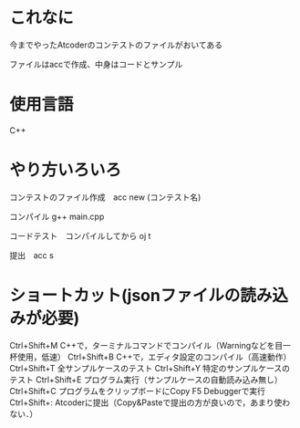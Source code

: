 # これなに
今までやったAtcoderのコンテストのファイルがおいてある

ファイルはaccで作成、中身はコードとサンプル

# 使用言語
C++

# やり方いろいろ
コンテストのファイル作成　acc new (コンテスト名)

コンパイル g++ main.cpp

コードテスト　コンパイルしてから oj t

提出　acc s

# ショートカット(jsonファイルの読み込みが必要)
Ctrl+Shift+M
C++で，ターミナルコマンドでコンパイル（Warningなどを目一杯使用，低速）
Ctrl+Shift+B
C++で，エディタ設定のコンパイル（高速動作）
Ctrl+Shift+T
全サンプルケースのテスト
Ctrl+Shift+Y
特定のサンプルケースのテスト
Ctrl+Shift+E
プログラム実行（サンプルケースの自動読み込み無し）
Ctrl+Shift+C
プログラムをクリップボードにCopy
F5
Debuggerで実行
Ctrl+Shift+:
Atcoderに提出（Copy&Pasteで提出の方が良いので，あまり使わない．）
